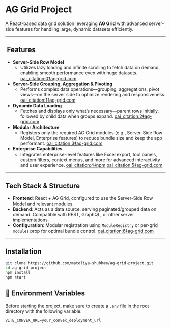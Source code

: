# AG Grid Project

A React-based data grid solution leveraging **AG Grid** with advanced server-side features for handling large, dynamic datasets efficiently.

---

## ​ Features

- **Server-Side Row Model**
  - Utilizes lazy loading and infinite scrolling to fetch data on demand, enabling smooth performance even with huge datasets.
    [oai_citation:0‡ag-grid.com](https://www.ag-grid.com/javascript-data-grid/server-side-model/?utm_source=chatgpt.com)
- **Server-Side Grouping, Aggregation & Pivoting**
  - Performs complex data operations—grouping, aggregations, pivot views—on the server side to optimize rendering and responsiveness.
    [oai_citation:1‡ag-grid.com](https://www.ag-grid.com/javascript-data-grid/server-side-model/?utm_source=chatgpt.com)
- **Dynamic Data Loading**
  - Fetches and displays only what’s necessary—parent rows initially, followed by child data when groups expand.
    [oai_citation:2‡ag-grid.com](https://www.ag-grid.com/javascript-data-grid/server-side-model/?utm_source=chatgpt.com)
- **Modular Architecture**
  - Registers only the required AG Grid modules (e.g., Server-Side Row Model, Enterprise features) to reduce bundle size and keep the app performant.
    [oai_citation:3‡ag-grid.com](https://www.ag-grid.com/javascript-data-grid/modules/?utm_source=chatgpt.com)
- **Enterprise Capabilities**
  - Integrates enterprise-level features like Excel export, tool panels, custom filters, context menus, and more for advanced interactivity and user experience.
    [oai_citation:4‡npm](https://www.npmjs.com/package/ag-grid-community?utm_source=chatgpt.com) [oai_citation:5‡ag-grid.com](https://www.ag-grid.com/javascript-data-grid/community-vs-enterprise/?utm_source=chatgpt.com)

---

## Tech Stack & Structure

- **Frontend**: React + AG Grid, configured to use the Server-Side Row Model and relevant modules.
- **Backend**: Acts as a data source, serving paginated/grouped data on demand. Compatible with REST, GraphQL, or other server implementations.
- **Configuration**: Modular registration using `ModuleRegistry` or per-grid `modules` prop for optimal bundle control.
  [oai_citation:6‡ag-grid.com](https://www.ag-grid.com/javascript-data-grid/modules/?utm_source=chatgpt.com)

---

## Installation

```bash
git clone https://github.com/matoliya-shubham/ag-grid-project.git
cd ag-grid-project
npm install
npm start
```

## 🔑 Environment Variables

Before starting the project, make sure to create a `.env` file in the root directory with the following variable:

```env
VITE_CONVEX_URL=your_convex_deployment_url
```
